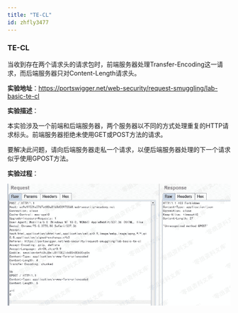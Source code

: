```yaml
---
title: "TE-CL"
id: zhfly3477
---
```


### TE-CL

当收到存在两个请求头的请求包时，前端服务器处理Transfer-Encoding这一请求，而后端服务器只对Content-Length请求头。

**实验地址**：https://portswigger.net/web-security/request-smuggling/lab-basic-te-cl

**实验描述**：

本实验涉及一个前端和后端服务器，两个服务器以不同的方式处理重复的HTTP请求标头。前端服务器拒绝未使用GET或POST方法的请求。

要解决此问题，请向后端服务器走私一个请求，以便后端服务器处理的下一个请求似乎使用GPOST方法。

**实验过程**：

![image](../img/e87c30ace4ad10a8c436dc363b022562.png)